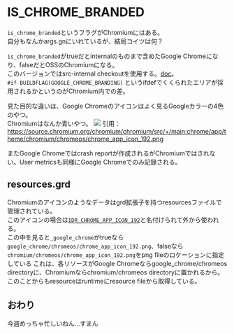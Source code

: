 # IS_CHROME_BRANDED

`is_chrome_branded`というフラグがChromiumにはある。  
自分もなんかargs.gnにいれているが、結局コイツは何？

`is_chrome_branded`がtrueだとinternalのものまで含めたGoogle Chromeになり、falseだとOSSのChromiumになる。  
このバージョンではsrc-internal checkoutを使用する。[doc](https://chromium.googlesource.com/chromium/src/+/main/docs/google_chrome_branded_builds.md)。  
`#if BUILDFLAG(GOOGLE_CHROME_BRANDING)` というifdefでくくられたエリアが採用されるかというのがChromium内での差。

見た目的な違いは、Google Chromeのアイコンはよく見るGoogleカラーの4色のやつ。  
Chromiumはなんか青いやつ。
![](https://hackmd.io/_uploads/B17_V-j_h.png)
引用：https://source.chromium.org/chromium/chromium/src/+/main:chrome/app/theme/chromium/chromeos/chrome_app_icon_192.png

またGoogle Chromeではcrash reportが作成されるがChromiumではされない。User metricsも同様にGoogle Chromeでのみ記録される。  

## resources.grd
Chromiumのアイコンのようなデータはgrd拡張子を持つresourcesファイルで管理されている。  
このアイコンの場合は[`IDR_CHROME_APP_ICON_192`](https://source.chromium.org/chromium/chromium/src/+/main:chrome/app/theme/chrome_unscaled_resources.grd;l=100;drc=cf58016125a32ea03dc8d2a37dfe872380e1155b)と名付けられて外から使われる。  
この中を見ると`_google_chrome`がtrueなら`google_chrome/chromeos/chrome_app_icon_192.png`、falseなら`chromium/chromeos/chrome_app_icon_192.png`をpng fileのロケーションに指定している
これは、各リソースがGoogle Chromeならgoogle_chrome/chromeos directoryに、Chromiumならchromium/chromeos directoryに置かれるから。  
このことからもresourceはruntimeにresource fileから取得している。

## おわり
今週めっちゃ忙しいねん…すまん
